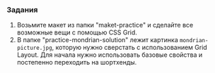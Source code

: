 ### Задания

1. Возьмите макет из папки "maket-practice" и сделайте все возможные вещи с помощью CSS Grid.
2. В папке "practice-mondrian-solution" лежит картинка `mondrian-picture.jpg`, которую нужно сверстать с использованием Grid Layout. Для начала нужно использовать базовые свойства и постепенно переходить на шортхенды.